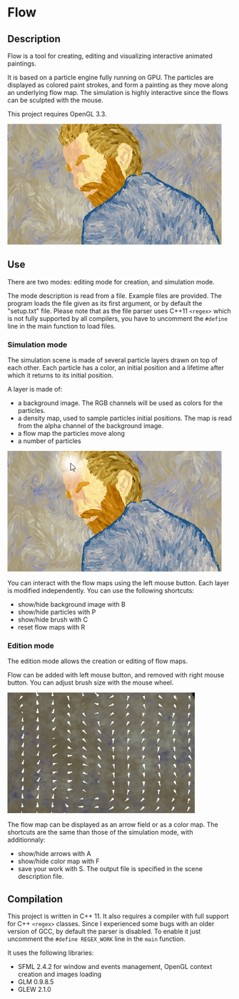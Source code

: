 # Flow

## Description
Flow is a tool for creating, editing and visualizing interactive animated paintings.

It is based on a particle engine fully running on GPU.
The particles are displayed as colored paint strokes, and form a painting as they move along an underlying flow map.
The simulation is highly interactive since the flows can be sculpted with the mouse.

This project requires OpenGL 3.3.

![Cruise](screenshots/cruise.gif)

## Use

There are two modes: editing mode for creation, and simulation mode.

The mode description is read from a file. Example files are provided.
The program loads the file given as  its first argument, or by default the "setup.txt" file.
Please note that as the file parser uses C++11 `<regex>` which is not fully supported by all compilers, you have to uncomment the `#define` line in the main function to load files.

### Simulation mode
The simulation scene is made of several particle layers drawn on top of each other.
Each particle has a color, an initial position and a lifetime after which it returns to its initial position.

A layer is made of:
* a background image. The RGB channels will be used as colors for the particles.
* a density map, used to sample particles initial positions. The map is read from the alpha channel of the background image.
* a flow map the particles move along
* a number of particles

![Cruise](screenshots/resilience.gif)

You can interact with the flow maps using the left mouse button. Each layer is modified independently.
You can use the following shortcuts:
* show/hide background image with B
* show/hide particles with P
* show/hide brush with C
* reset flow maps with R

### Edition mode
The edition mode allows the creation or editing of flow maps.

Flow can be added with left mouse button, and removed with right mouse button.
You can adjust brush size with the mouse wheel.

![Cruise](screenshots/flow_map.png)

The flow map can be displayed as an arrow field or as a color map.
The shortcuts are the same than those of the simulation mode, with additionnaly:
* show/hide arrows with A
* show/hide color map with F
* save your work with S. The output file is specified in the scene description file.

## Compilation
This project is written in C++ 11.
It also requires a compiler with full support for C++ `<regex>` classes.
Since I experienced some bugs with an older version of GCC, by default the parser is disabled.
To enable it just uncomment the `#define REGEX_WORK` line in the `main` function.

It uses the following libraries:
* SFML 2.4.2 for window and events management, OpenGL context creation and images loading
* GLM 0.9.8.5
* GLEW 2.1.0
